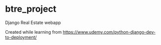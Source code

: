 # btre_project
Django Real Estate webapp

Created while learning from https://www.udemy.com/python-django-dev-to-deployment/

